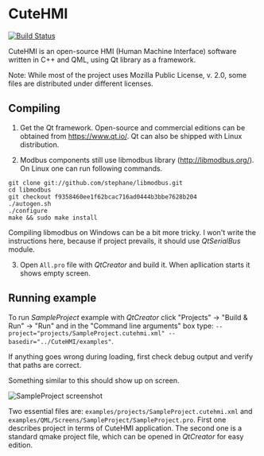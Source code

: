 # CuteHMI

[![Build Status](https://travis-ci.org/michpolicht/CuteHMI.svg?branch=master)](https://travis-ci.org/michpolicht/CuteHMI)

CuteHMI is an open-source HMI (Human Machine Interface) software written in C++ and QML, using Qt library as a framework.

Note: While most of the project uses Mozilla Public License, v. 2.0, some files are distributed under different licenses.

## Compiling

1. Get the Qt framework. Open-source and commercial editions can be obtained from https://www.qt.io/. Qt can also be shipped with Linux distribution.

2. Modbus components still use libmodbus library (http://libmodbus.org/). On Linux one can run following commands.
```  
git clone git://github.com/stephane/libmodbus.git
cd libmodbus
git checkout f9358460ee1f62bcac716ad0444b3bbe7628b204
./autogen.sh
./configure
make && sudo make install
```  
Compiling libmodbus on Windows can be a bit more tricky. I won't write the instructions here, because if project prevails, it should use *QtSerialBus* module.

3. Open `All.pro` file with *QtCreator* and build it. When apllication starts it shows empty screen.

## Running example

To run *SampleProject* example with *QtCreator* click "Projects" -> "Build & Run" -> "Run" and in the "Command line arguments" box type: `--project="projects/SampleProject.cutehmi.xml" --basedir="../CuteHMI/examples"`.

If anything goes wrong during loading, first check debug output and verify that paths are correct.

Something similar to this should show up on screen.

![SampleProject screenshot](https://raw.githubusercontent.com/michpolicht/CuteHMI/master/examples/QML/Screens/SampleProject/sample_project.png)

Two essential files are: `examples/projects/SampleProject.cutehmi.xml` and `examples/QML/Screens/SampleProject/SampleProject.pro`. First one describes project in terms of CuteHMI application. The second one is a standard qmake project file, which can be opened in *QtCreator* for easy edition.
